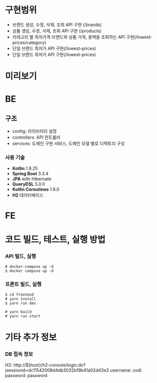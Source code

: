 
# 구현범위
- 브랜드 생성, 수정, 삭제, 조회 API 구현 (/brands)
- 상품 생성, 수정, 삭제, 조회 API 구현 (/products)
- 카테고리 별 최저가격 브랜드와 상품 가격, 총액을 조회하는 API 구현(/lowest-prices/category)
- 단일 브랜드 최저가 API 구현(/lowest-prices)
- 단일 브랜드 최저가 API 구현(/lowest-prices)

# 미리보기


# BE
## 구조
- config: 라이브러리 설정
- controllers: API 컨트롤러
- services: 도메인 구현 서비스, 도메인 모델 별로 디렉토리 구성


### 사용 기술
- **Kotlin** 1.9.25
- **Spring Boot** 3.3.4
- **JPA** with Hibernate
- **QueryDSL** 5.0.0
- **Kotlin Coroutines** 1.8.0
- **H2** 데이터베이스

# FE

# 코드 빌드, 테스트, 실행 방법
### API 빌드, 실행
```
# docker-compose up -d 
$ docker compose up -d 
```

### 프론트 빌드, 실행
```
$ cd frontend
# yarn install 
$ yarn run dev

# yarn build
# yarn run start
```

# 기타 추가 정보
### DB 접속 정보
H2: http://${host}/h2-console/login.do?jsessionid=dc11542008d4db3032b19b41a02d43e3
username: codi
password: password